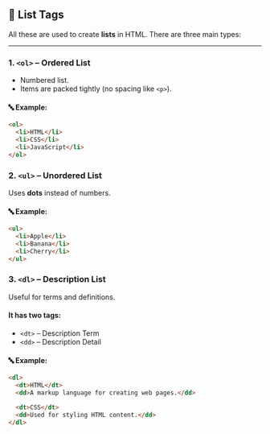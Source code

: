 ## 📝 List Tags

All these are used to create **lists** in HTML. There are three main types:

---

### 1. `<ol>` – Ordered List
- Numbered list.
- Items are packed tightly (no spacing like `<p>`).
  
#### 🔤 Example:
```html
<ol>
  <li>HTML</li>
  <li>CSS</li>
  <li>JavaScript</li>
</ol>
```

### 2. `<ul>` – Unordered List  
Uses **dots** instead of numbers.

#### 🔤 Example:

```html
<ul>
  <li>Apple</li>
  <li>Banana</li>
  <li>Cherry</li>
</ul>
```

### 3. `<dl>` – Description List  
Useful for terms and definitions.

#### It has two tags:
- `<dt>` – Description Term  
- `<dd>` – Description Detail  

#### 🔤 Example:

```html
<dl>
  <dt>HTML</dt>
  <dd>A markup language for creating web pages.</dd>

  <dt>CSS</dt>
  <dd>Used for styling HTML content.</dd>
</dl>
```



